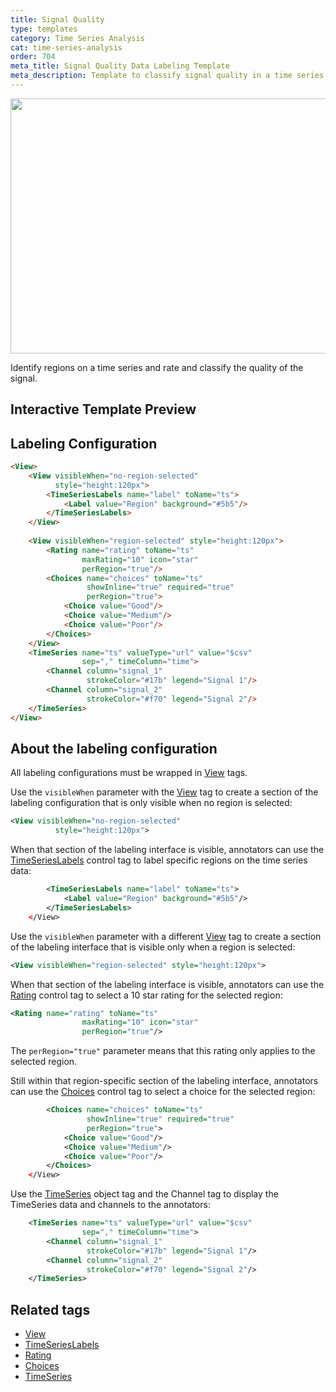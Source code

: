 ```yaml
---
title: Signal Quality 
type: templates
category: Time Series Analysis
cat: time-series-analysis
order: 704
meta_title: Signal Quality Data Labeling Template
meta_description: Template to classify signal quality in a time series with Siali Label for your machine learning and data science projects.
---
```


<img src="/images/templates/signal-quality.png" alt="" class="gif-border" width="552px" height="408px" />

Identify regions on a time series and rate and classify the quality of the signal. 

## Interactive Template Preview

<div id="main-preview"></div>

## Labeling Configuration

```html
<View>
    <View visibleWhen="no-region-selected"
          style="height:120px">
        <TimeSeriesLabels name="label" toName="ts">
            <Label value="Region" background="#5b5"/>
        </TimeSeriesLabels>
    </View>
    
    <View visibleWhen="region-selected" style="height:120px">
        <Rating name="rating" toName="ts"
                maxRating="10" icon="star"
                perRegion="true"/>
        <Choices name="choices" toName="ts"
                 showInline="true" required="true"
                 perRegion="true">
            <Choice value="Good"/>
            <Choice value="Medium"/>
            <Choice value="Poor"/>
        </Choices>
    </View>
    <TimeSeries name="ts" valueType="url" value="$csv"
                sep="," timeColumn="time">
        <Channel column="signal_1"
                 strokeColor="#17b" legend="Signal 1"/>
        <Channel column="signal_2"
                 strokeColor="#f70" legend="Signal 2"/>
    </TimeSeries>
</View>
```

## About the labeling configuration

All labeling configurations must be wrapped in [View](/tags/view.html) tags.

Use the `visibleWhen` parameter with the [View](/tags/view.html) tag to create a section of the labeling configuration that is only visible when no region is selected:
```xml
<View visibleWhen="no-region-selected"
          style="height:120px">
``` 

When that section of the labeling interface is visible, annotators can use the [TimeSeriesLabels](/tags/timeserieslabels.html) control tag to label specific regions on the time series data:
```xml
        <TimeSeriesLabels name="label" toName="ts">
            <Label value="Region" background="#5b5"/>
        </TimeSeriesLabels>
    </View>
```

Use the `visibleWhen` parameter with a different [View](/tags/view.html) tag to create a section of the labeling interface that is visible only when a region is selected:
```xml
<View visibleWhen="region-selected" style="height:120px">
```

When that section of the labeling interface is visible, annotators can use the [Rating](/tags/rating.html) control tag to select a 10 star rating for the selected region:
```xml
<Rating name="rating" toName="ts"
                maxRating="10" icon="star"
                perRegion="true"/>
```
The `perRegion="true"` parameter means that this rating only applies to the selected region.

Still within that region-specific section of the labeling interface, annotators can use the [Choices](/tags/choices.html) control tag to select a choice for the selected region:
```xml
        <Choices name="choices" toName="ts"
                 showInline="true" required="true"
                 perRegion="true">
            <Choice value="Good"/>
            <Choice value="Medium"/>
            <Choice value="Poor"/>
        </Choices>
    </View>
```

Use the [TimeSeries](/tags/timeseries.html) object tag and the Channel tag to display the TimeSeries data and channels to the annotators:
```xml
    <TimeSeries name="ts" valueType="url" value="$csv"
                sep="," timeColumn="time">
        <Channel column="signal_1"
                 strokeColor="#17b" legend="Signal 1"/>
        <Channel column="signal_2"
                 strokeColor="#f70" legend="Signal 2"/>
    </TimeSeries>
```

## Related tags

- [View](/tags/view.html)
- [TimeSeriesLabels](/tags/timeserieslabels.html)
- [Rating](/tags/rating.html)
- [Choices](/tags/choices.html)
- [TimeSeries](/tags/timeseries.html)
